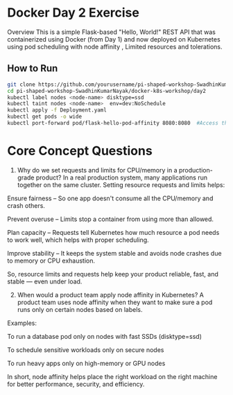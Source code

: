 # Docker Day 2 Exercise
Overview
This is a simple Flask-based "Hello, World!" REST API that was containerized using Docker (from Day 1) and now deployed on Kubernetes using pod scheduling with node affinity , Limited resources and tolerations.

## How to Run

```bash
git clone https://github.com/yourusername/pi-shaped-workshop-SwadhinKumarNayak.git
cd pi-shaped-workshop-SwadhinKumarNayak/docker-k8s-workshop/day2
kubectl label nodes <node-name> disktype=ssd
kubectl taint nodes <node-name>  env=dev:NoSchedule
kubectl apply -f Deployment.yaml
kubectl get pods -o wide
kubectl port-forward pod/flask-hello-pod-affinity 8080:8080  #Access the Flask App
```

# Core Concept Questions
1. Why do we set requests and limits for CPU/memory in a production-grade product?
In a real production system, many applications run together on the same cluster. Setting resource requests and limits helps:

Ensure fairness – So one app doesn't consume all the CPU/memory and crash others.

Prevent overuse – Limits stop a container from using more than allowed.

Plan capacity – Requests tell Kubernetes how much resource a pod needs to work well, which helps with proper scheduling.

Improve stability – It keeps the system stable and avoids node crashes due to memory or CPU exhaustion.

So, resource limits and requests help keep your product reliable, fast, and stable — even under load.

2. When would a product team apply node affinity in Kubernetes?
A product team uses node affinity when they want to make sure a pod runs only on certain nodes based on labels.

Examples:

To run a database pod only on nodes with fast SSDs (disktype=ssd)

To schedule sensitive workloads only on secure nodes

To run heavy apps only on high-memory or GPU nodes

In short, node affinity helps place the right workload on the right machine for better performance, security, and efficiency.
